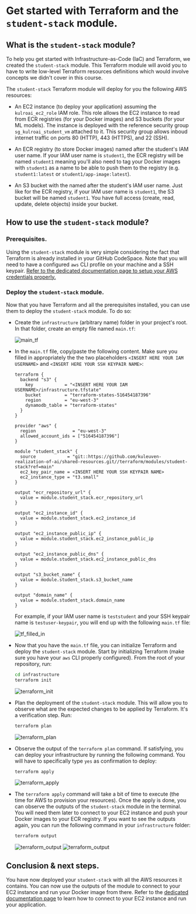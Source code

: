 # Get started with Terraform and the `student-stack` module.

## What is the `student-stack` module?

To help you get started with Infrastructure-as-Code (IaC) and Terraform, we created the `student-stack`
module. This Terraform module will avoid you to have to write low-level Terraform resources definitions
which would involve concepts we didn't cover in this course.

The `student-stack` Terraform module will deploy for you the following AWS resources:

  * An EC2 instance (to deploy your application) assuming the `kulroai_ec2_role` IAM role. This role 
    allows the EC2 instance to read from ECR registries (for your Docker images) and S3 buckets (for 
    your ML models). The instance is deployed with the reference security group `sg_kulroai_student_vm` 
    attached to it. This security group allows inboud internet traffic on ports 80 (HTTP), 443 (HTTPS), and 22 (SSH).

  * An ECR registry (to store Docker images) named after the student's IAM user name. If your IAM user
    name is `student1`, the ECR registry will be named `student1` meaning you'll also need to tag your
    Docker images with `student1` as a name to be able to push them to the registry (e.g. `student1:latest`
    or `student1/app-image:latest`).

  * An S3 bucket with the named after the student's IAM user name. Just like for the ECR registry, if 
    your IAM user name is `student1`, the S3 bucket will be named `student1`. You have full access (create,
    read, update, delete objects) inside your bucket.

## How to use the `student-stack` module?

### Prerequisites.

Using the `student-stack` module is very simple considering the fact that Terraform is already installed
in your GitHub CodeSpace. Note that you will need to have a configured `aws` CLI profile on your machine 
and a SSH keypair. [Refer to the dedicated documentation page to setup your AWS credentials properly.](./aws_get_started.md)

### Deploy the `student-stack` module.

Now that you have Terraform and all the prerequisites installed, you can use them to deploy the `student-stack` 
module. To do so:
  
* Create the `infrastructure` (arbitrary name) folder in your project's root. In that folder, create 
  an empty file named `main.tf`:

  ![main_tf](./img/main_tf.png)

* In the `main.tf` file, copy/paste the following content. Make sure you filled in appropriately the
  the two placeholders `<INSERT HERE YOUR IAM USERNAME>` and `<INSERT HERE YOUR SSH KEYPAIR NAME>`:

  ```hcl  
  terraform {
    backend "s3" {
      key            = "<INSERT HERE YOUR IAM USERNAME>/infrastructure.tfstate"
      bucket         = "terraform-states-516454187396"
      region         = "eu-west-3"
      dynamodb_table = "terraform-states"
    }
  }

  provider "aws" {
    region              = "eu-west-3"
    allowed_account_ids = ["516454187396"]
  }

  module "student_stack" {
    source            = "git::https://github.com/kuleuven-realization-of-ai/shared-resources.git//terraform/modules/student-stack?ref=main"
    ec2_key_pair_name = <INSERT HERE YOUR SSH KEYPAIR NAME>
    ec2_instance_type = "t3.small"
  }

  output "ecr_repository_url" {
    value = module.student_stack.ecr_repository_url
  }

  output "ec2_instance_id" {
    value = module.student_stack.ec2_instance_id
  }

  output "ec2_instance_public_ip" {
    value = module.student_stack.ec2_instance_public_ip
  }

  output "ec2_instance_public_dns" {
    value = module.student_stack.ec2_instance_public_dns
  }

  output "s3_bucket_name" {
    value = module.student_stack.s3_bucket_name
  }

  output "domain_name" {
    value = module.student_stack.domain_name
  }
  ```

  For example, if your IAM user name is `teststudent` and your SSH keypair name is `testuser-keypair`,
  you will end up with the following `main.tf` file:

  ![tf_filled_in](./img/tf_filled_in.png)

* Now that you have the `main.tf` file, you can initialize Terraform and deploy the `student-stack` module.
  Start by initializing Terraform (make sure you have your `aws` CLI properly configured). From the 
  root of your repository, run:
  ```bash
  cd infrastructure
  terraform init
  ```
  ![terraform_init](./img/tf_init.png)

* Plan the deployment of the `student-stack` module. This will allow you to observe what are the expected
  changes to be applied by Terraform. It's a verification step. Run:
  ```bash
  terraform plan
  ```

  ![terraform_plan](./img/tf_plan.png)

* Observe the output of the `terraform plan` command. If satisfying, you can deploy your infrastructure
  by running the following command. You will have to specifically type `yes` as confirmation to deploy:
  ```bash
  terraform apply
  ```

  ![terraform_apply](./img/tf_apply.png)

* The `terraform apply` command will take a bit of time to execute (the time for AWS to provision your
  resources). Once the apply is done, you can observe the outputs of the `student-stack` module in the
  terminal. You will need them later to connect to your EC2 instance and push your Docker images to
  your ECR registry. If you want to see the outputs again, you can run the following command in your
  `infrastructure` folder:
  ```bash
  terraform output
  ```

  ![terraform_output](./img/tf_apply_done.png)
  ![terraform_output](./img/tf_output.png)

## Conclusion & next steps.

You have now deployed your `student-stack` with all the AWS resources it contains. You can now use 
the outputs of the module to connect to your EC2 instance and run your Docker image from there. Refer
to the [dedicated documentation page](./run_your_app.md) to learn how to connect to your EC2 instance
and run your application.
